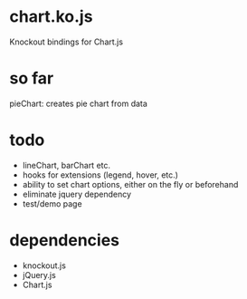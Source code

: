chart.ko.js
===========

Knockout bindings for Chart.js

so far
=======
pieChart: creates pie chart from data

todo
=====
- lineChart, barChart etc.
- hooks for extensions (legend, hover, etc.)
- ability to set chart options, either on the fly or beforehand
- eliminate jquery dependency
- test/demo page

dependencies
============
- knockout.js
- jQuery.js
- Chart.js
